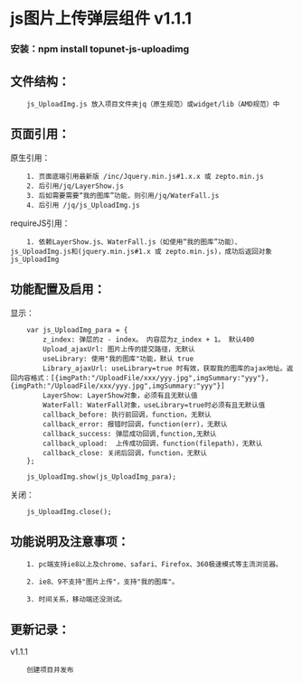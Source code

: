 # js图片上传弹层组件 v1.1.1
### 安装：npm install topunet-js-uploadimg

文件结构：
-------------

        js_UploadImg.js 放入项目文件夹jq（原生规范）或widget/lib（AMD规范）中

页面引用：
-------------

原生引用：

        1. 页面底端引用最新版 /inc/Jquery.min.js#1.x.x 或 zepto.min.js
        2. 后引用/jq/LayerShow.js
        3. 后如需要需要“我的图库”功能，则引用/jq/WaterFall.js
        4. 后引用 /jq/js_UploadImg.js

requireJS引用：
        
        1. 依赖LayerShow.js、WaterFall.js（如使用“我的图库”功能）、js_UploadImg.js和(jquery.min.js#1.x 或 zepto.min.js)，成功后返回对象js_UploadImg


功能配置及启用：
--------------

显示：

        var js_UploadImg_para = {
            z_index: 弹层的z - index。 内容层为z_index + 1。 默认400
            Upload_ajaxUrl: 图片上传的提交路径，无默认
            useLibrary: 使用"我的图库"功能，默认 true
            Library_ajaxUrl: useLibrary=true 时有效，获取我的图库的ajax地址。返回内容格式：[{imgPath:"/UploadFile/xxx/yyy.jpg",imgSummary:"yyy"},{imgPath:"/UploadFile/xxx/yyy.jpg",imgSummary:"yyy"}]
            LayerShow: LayerShow对象，必须有且无默认值
            WaterFall: WaterFall对象，useLibrary=true时必须有且无默认值
            callback_before: 执行前回调，function，无默认
            callback_error: 报错时回调，function(err)，无默认
            callback_success: 弹层成功回调,function,无默认
            callback_upload:  上传成功回调，function(filepath)，无默认
            callback_close: 关闭后回调，function，无默认
        };

        js_UploadImg.show(js_UploadImg_para);

关闭：
        
        js_UploadImg.close();


功能说明及注意事项：
--------------

        1. pc端支持ie8以上及chrome、safari、Firefox、360极速模式等主流浏览器。

        2. ie8、9不支持"图片上传"，支持"我的图库"。

        3. 时间关系，移动端还没测试。


更新记录：
--------------
v1.1.1

        创建项目并发布
